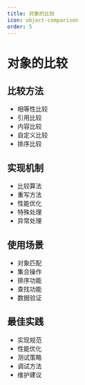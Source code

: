 ```yaml
---
title: 对象的比较
icon: object-comparison
order: 5
---
```


# 对象的比较

## 比较方法
- 相等性比较
- 引用比较
- 内容比较
- 自定义比较
- 排序比较

## 实现机制
- 比较算法
- 重写方法
- 性能优化
- 特殊处理
- 异常处理

## 使用场景
- 对象匹配
- 集合操作
- 排序功能
- 查找功能
- 数据验证

## 最佳实践
- 实现规范
- 性能优化
- 测试策略
- 调试方法
- 维护建议

